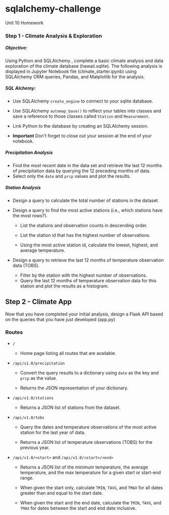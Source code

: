 # sqlalchemy-challenge

Unit 10 Homework

### Step 1 - Climate Analysis & Exploration

##### Objective:

Using Python and SQLAlchemy , complete a basic climate analysis and data exploration of the climate database (hawaii.sqlite). The following analysis is displayed in Jupyter Notebook file (climate_starter.ipynb) using SQLAlchemy ORM queries, Pandas, and Matplotlib for the analysis.

##### SQL Alchemy:

* Use SQLAlchemy `create_engine` to connect to your sqlite database.

* Use SQLAlchemy `automap_base()` to reflect your tables into classes and save a reference to those classes called `Station` and `Measurement`.

* Link Python to the database by creating an SQLAlchemy session.

* **Important** Don't forget to close out your session at the end of your notebook.

##### Precipitation Analysis

* Find the most recent date in the data set and retrieve the last 12 months of precipitation data by querying the 12 preceding months of data. 
* Select only the `date` and `prcp` values and plot the results.

##### Station Analysis

* Design a query to calculate the total number of stations in the dataset.

* Design a query to find the most active stations (i.e., which stations have the most rows?).

  * List the stations and observation counts in descending order.

  * List the station id that has the highest number of observations.

  * Using the most active station id, calculate the lowest, highest, and average temperature.

* Design a query to retrieve the last 12 months of temperature observation data (TOBS).

  * Filter by the station with the highest number of observations.
  * Query the last 12 months of temperature observation data for this station and plot the results as a histogram.

## Step 2 - Climate App

Now that you have completed your initial analysis, design a Flask API based on the queries that you have just developed (app.py)

### Routes

* `/`

  * Home page listing all routes that are available.

* `/api/v1.0/precipitation`

  * Convert the query results to a dictionary using `date` as the key and `prcp` as the value.

  * Returns the JSON representation of your dictionary.

* `/api/v1.0/stations`

  * Returns a JSON list of stations from the dataset.

* `/api/v1.0/tobs`
  * Query the dates and temperature observations of the most active station for the last year of data.

  * Returns a JSON list of temperature observations (TOBS) for the previous year.

* `/api/v1.0/<start>` and `/api/v1.0/<start>/<end>`

  * Returns a JSON list of the minimum temperature, the average temperature, and the max temperature for a given start or start-end range.

  * When given the start only, calculate `TMIN`, `TAVG`, and `TMAX` for all dates greater than and equal to the start date.

  * When given the start and the end date, calculate the `TMIN`, `TAVG`, and `TMAX` for dates between the start and end date inclusive.



